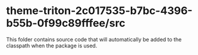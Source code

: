 # theme-triton-2c017535-b7bc-4396-b55b-0f99c89fffee/src

This folder contains source code that will automatically be added to the classpath when
the package is used.

